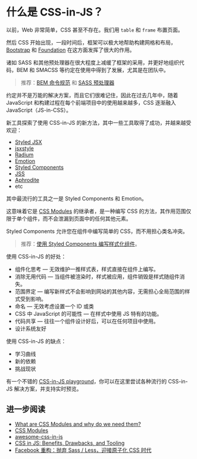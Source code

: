 # 什么是 CSS-in-JS？

以前，Web 非常简单，CSS 甚至不存在。我们用 `table` 和 `frame` 布置页面。

然后 CSS 开始出现，一段时间后，框架可以极大地帮助构建网格和布局，[Bootstrap](https://getbootstrap.com/) 和 [Foundation](https://get.foundation/) 在这方面发挥了很大的作用。

诸如 SASS 和其他预处理器在很大程度上减缓了框架的采用，并更好地组织代码，BEM 和 SMACSS 等约定在使用中得到了发展，尤其是在团队中。

> 推荐：[BEM 命令规范](https://github.com/lio-zero/blog/blob/main/CSS/BEM%20%E5%91%BD%E4%BB%A4%E8%A7%84%E8%8C%83.md) 和 [SASS 预处理器](https://github.com/lio-zero/blog/blob/main/CSS/SASS%20%E9%A2%84%E5%A4%84%E7%90%86%E5%99%A8.md)

约定并不是万能的解决方案，而且它们很难记住，因此在过去几年中，随着 JavaScript 和构建过程在每个前端项目中的使用越来越多，CSS 逐渐融入 JavaScript（JS-in-CSS）。

新工具探索了使用 CSS-in-JS 的新方法，其中一些工具取得了成功，并越来越受欢迎：

- [Styled JSX](https://github.com/vercel/styled-jsx)
- [jsxstyle](https://github.com/jsxstyle/jsxstyle)
- [Radium](https://github.com/FormidableLabs/radium)
- [Emotion](https://github.com/emotion-js/emotion)
- [Styled Components](https://www.styled-components.com/)
- [JSS](http://cssinjs.org/)
- [Aphrodite](https://github.com/Khan/aphrodite)
- etc

其中最流行的工具之一是 Styled Components 和 Emotion。

这意味着它是 [CSS Modules](https://github.com/css-modules/css-modules) 的继承者，是一种编写 CSS 的方法，其作用范围仅限于单个组件，而不会泄漏到页面中的任何其他元素。

Styled Components 允许您在组件中编写简单的 CSS，而不用担心类名冲突。

> 推荐：[使用 Styled Components 编写样式化组件](https://github.com/lio-zero/blog/blob/main/React/%E4%BD%BF%E7%94%A8%20Styled%20Components%20%E7%BC%96%E5%86%99%E6%A0%B7%E5%BC%8F%E5%8C%96%E7%BB%84%E4%BB%B6.md)。

使用 CSS-in-JS 的好处：

- 组件化思考 — 无效维护一推样式表，样式直接在组件上编写。
- 消除无用代码 — 当组件被渲染时，样式被应用，组件销毁是样式随组件消失。
- 范围界定 — 编写新样式不会影响到网站的其他内容，无需担心全局范围的样式受到影响。
- 命名 — 无效考虑设置一个 ID 或类
- CSS 中 JavaScript 的可能性 — 在样式中使用 JS 特有的功能。
- 代码共享 — 往往一个组件设计好后，可以在任何项目中使用。
- 设计系统友好

使用 CSS-in-JS 的缺点：

- 学习曲线
- 新的依赖
- 挑战现状

有一个不错的 [CSS-in-JS playground](https://www.cssinjsplayground.com/)，你可以在这里尝试各种流行的 CSS-in-JS 解决方案，并支持实时预览。

## 进一步阅读

- [What are CSS Modules and why do we need them?](https://css-tricks.com/css-modules-part-1-need/)
- [CSS Modules](https://glenmaddern.com/articles/css-modules)
- [awesome-css-in-js](https://github.com/tuchk4/awesome-css-in-js)
- [CSS in JS: Benefits, Drawbacks, and Tooling](https://medium.com/object-partners/css-in-js-benefits-drawback-and-tooling-80286b03f9aa)
- [Facebook 重构：抛弃 Sass / Less，迎接原子化 CSS 时代](https://juejin.cn/post/6917073600474415117)
